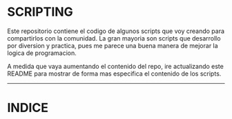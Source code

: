 # SCRIPTING

Este repositorio contiene el codigo de algunos scripts que voy creando para compartirlos con la comunidad.
La gran mayoria son scripts que desarrollo por diversion y practica, pues me parece una buena manera de mejorar la logica de programacion.

A medida que vaya aumentando el contenido del repo, ire actualizando este README para mostrar de forma mas especifica el contenido de los scripts.

---------------------

# INDICE

